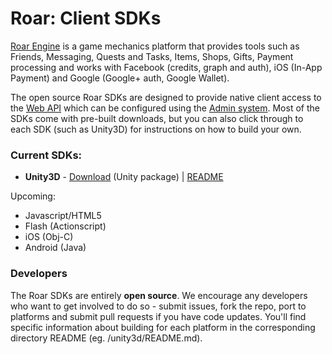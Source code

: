 # Roar: Client SDKs

[Roar Engine](http://roarengine.com) is a game mechanics platform that provides tools such as Friends, Messaging,
Quests and Tasks, Items, Shops, Gifts, Payment processing and works with Facebook (credits, graph and auth), iOS (In-App Payment)
and Google (Google+ auth, Google Wallet).  

The open source Roar SDKs are designed to provide native client access to the [Web API](http://roarengine.com/webapi/)
which can be configured using the [Admin system](http://admin.roar.io). Most of the SDKs come with pre-built downloads,
but you can also click through to each SDK (such as Unity3D) for instructions on how to build your own.

### Current SDKs: 

- **Unity3D** - [Download](https://github.com/downloads/roarengine/sdks/RoarIO.unityPackage) (Unity package) | [README](https://github.com/roarengine/sdks/blob/master/unity/README.md)

Upcoming:

- Javascript/HTML5
- Flash (Actionscript)
- iOS (Obj-C)
- Android (Java)


### Developers

The Roar SDKs are entirely **open source**. We encourage any developers who want to get involved to do so - 
submit issues, fork the repo, 
port to platforms and submit pull requests if you have code updates. You'll find specific information
about building for each platform in the corresponding directory README (eg. /unity3d/README.md).